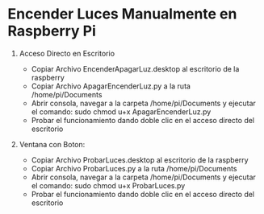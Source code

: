 # Encender Luces Manualmente en Raspberry Pi
1. Acceso Directo en Escritorio 
   - Copiar Archivo EncenderApagarLuz.desktop al escritorio de la raspberry
   - Copiar Archivo ApagarEncenderLuz.py a la ruta /home/pi/Documents
   - Abrir consola, navegar a la carpeta /home/pi/Documents y ejecutar el comando:
        sudo chmod u+x ApagarEncenderLuz.py
   - Probar el funcionamiento dando doble clic en el acceso directo del escritorio

2. Ventana con Boton:
   - Copiar Archivo ProbarLuces.desktop al escritorio de la raspberry
   - Copiar Archivo ProbarLuces.py a la ruta /home/pi/Documents
   - Abrir consola, navegar a la carpeta /home/pi/Documents y ejecutar el comando:
        sudo chmod u+x ProbarLuces.py
   - Probar el funcionamiento dando doble clic en el acceso directo del escritorio
